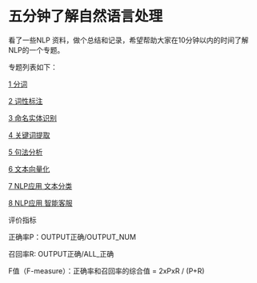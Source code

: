 

# 五分钟了解自然语言处理

看了一些NLP 资料，做个总结和记录，希望帮助大家在10分钟以内的时间了解NLP的一个专题。

专题列表如下： 

[1 分词](5分钟NLP-分词.md)

[2 词性标注](5分钟NLP-词性标注.md)

[3 命名实体识别 ](5分钟NLP-命名实体识别.md)

[4 关键词提取](5分钟NLP-关键词提取.md)

[5 句法分析](5分钟NLP-句法分析.md)

[6 文本向量化](5分钟NLP-文本向量化-词向量-句向量.md)

[7 NLP应用 文本分类](5分钟NLP-文本分类.md)

[8 NLP应用 智能客服](5分钟NLP-智能客服.md)





评价指标

正确率P：OUTPUT正确/OUTPUT_NUM

召回率R:   OUTPUT正确/ALL_正确

F值（F-measure）：正确率和召回率的综合值 = 2xPxR / (P+R)  





